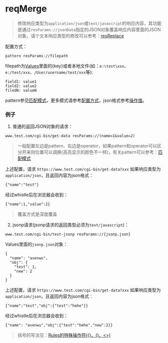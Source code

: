 # reqMerge
> 修改响应类型为`application/json`或`text/javascript`的响应内容，其功能是通过`resParams://jsonData`指定的JSON对象覆盖响应内容里面的JSON对象，请个文本响应类型的修改可以参考：[resReplace](resReplace.html)

配置方式：
```
pattern resParams://filepath
```
filepath为[Values](http://local.whistlejs.com/#values)里面的{key}或者本地文件(如：`e:\test\xxx`、`e:/test/xxx`、`/User/username/test/xxx`等):

	field1: value1
	field2: value2
	filedN: valueN

pattern参见[匹配模式](../pattern.html)，更多模式请参考[配置方式](../mode.html)，json格式参考[操作值](../data.html)。

### 例子
1. 普通的返回JSON对象的请求：
```
www.test.com/cgi-bin/get-data resParams://(name=1&value=2)
```
> 一般配置左边是pattern、右边是operator，如果pattern和operator可以区分开来则位置可以调换(高亮显示的颜色不一样)，有关pattern可以参考：[匹配模式](../pattern.html)

上述配置，请求 `https://www.test.com/cgi-bin/get-data?xxx` 如果响应类型为 `application/json`，且返回内容为json格式：
```
{"name":"test"}
```
经过whistle后在浏览器会收到：
```
{"name":1,"value":2}
```
> 覆盖方式是深度覆盖

2. jsonp请求(jsonp请求的返回类型必须为`text/javascript`)：
```
www.test.com/cgi-bin/test-jsonp resParams://{jsonp.json}
```

Values里面的`jsonp.json`对象：
```
{
  "name": "avenwu",
  "obj": {
    "test": 1,
    "new": 2 
  }
}
```
上述配置，请求 `https://www.test.com/cgi-bin/get-data?xxx` 如果响应类型为 `application/json`，且返回内容为json格式：
```
{"name":"test","obj":{"test":"hehe"}}
```
经过whistle后在浏览器会收到：
```
{"name": "avenwu","obj":{"test":"hehe","new":2}}
```
> 括号的写法见：[Rules的特殊操作符({}、()、<>)](../webui/rules.html)
